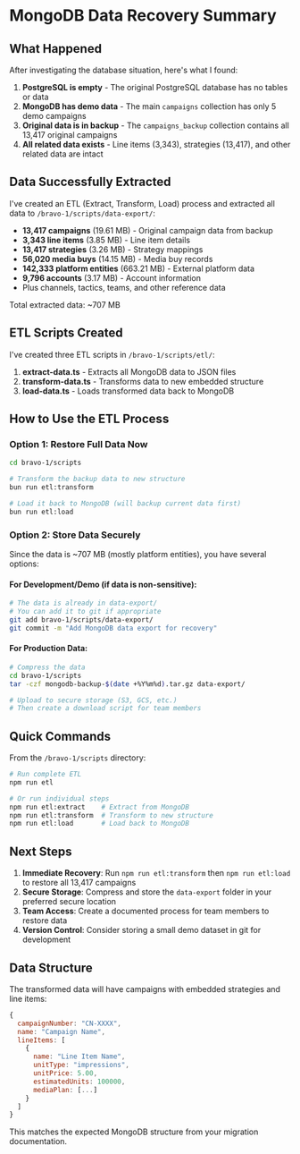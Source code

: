 # MongoDB Data Recovery Summary

## What Happened

After investigating the database situation, here's what I found:

1. **PostgreSQL is empty** - The original PostgreSQL database has no tables or data
2. **MongoDB has demo data** - The main `campaigns` collection has only 5 demo campaigns
3. **Original data is in backup** - The `campaigns_backup` collection contains all 13,417 original campaigns
4. **All related data exists** - Line items (3,343), strategies (13,417), and other related data are intact

## Data Successfully Extracted

I've created an ETL (Extract, Transform, Load) process and extracted all data to `/bravo-1/scripts/data-export/`:

- **13,417 campaigns** (19.61 MB) - Original campaign data from backup
- **3,343 line items** (3.85 MB) - Line item details
- **13,417 strategies** (3.26 MB) - Strategy mappings
- **56,020 media buys** (14.15 MB) - Media buy records
- **142,333 platform entities** (663.21 MB) - External platform data
- **9,796 accounts** (3.17 MB) - Account information
- Plus channels, tactics, teams, and other reference data

Total extracted data: ~707 MB

## ETL Scripts Created

I've created three ETL scripts in `/bravo-1/scripts/etl/`:

1. **extract-data.ts** - Extracts all MongoDB data to JSON files
2. **transform-data.ts** - Transforms data to new embedded structure
3. **load-data.ts** - Loads transformed data back to MongoDB

## How to Use the ETL Process

### Option 1: Restore Full Data Now

```bash
cd bravo-1/scripts

# Transform the backup data to new structure
bun run etl:transform

# Load it back to MongoDB (will backup current data first)
bun run etl:load
```

### Option 2: Store Data Securely

Since the data is ~707 MB (mostly platform entities), you have several options:

#### For Development/Demo (if data is non-sensitive):

```bash
# The data is already in data-export/
# You can add it to git if appropriate
git add bravo-1/scripts/data-export/
git commit -m "Add MongoDB data export for recovery"
```

#### For Production Data:

```bash
# Compress the data
cd bravo-1/scripts
tar -czf mongodb-backup-$(date +%Y%m%d).tar.gz data-export/

# Upload to secure storage (S3, GCS, etc.)
# Then create a download script for team members
```

## Quick Commands

From the `/bravo-1/scripts` directory:

```bash
# Run complete ETL
npm run etl

# Or run individual steps
npm run etl:extract    # Extract from MongoDB
npm run etl:transform  # Transform to new structure
npm run etl:load       # Load back to MongoDB
```

## Next Steps

1. **Immediate Recovery**: Run `npm run etl:transform` then `npm run etl:load` to restore all 13,417 campaigns
2. **Secure Storage**: Compress and store the `data-export` folder in your preferred secure location
3. **Team Access**: Create a documented process for team members to restore data
4. **Version Control**: Consider storing a small demo dataset in git for development

## Data Structure

The transformed data will have campaigns with embedded strategies and line items:

```javascript
{
  campaignNumber: "CN-XXXX",
  name: "Campaign Name",
  lineItems: [
    {
      name: "Line Item Name",
      unitType: "impressions",
      unitPrice: 5.00,
      estimatedUnits: 100000,
      mediaPlan: [...]
    }
  ]
}
```

This matches the expected MongoDB structure from your migration documentation.
